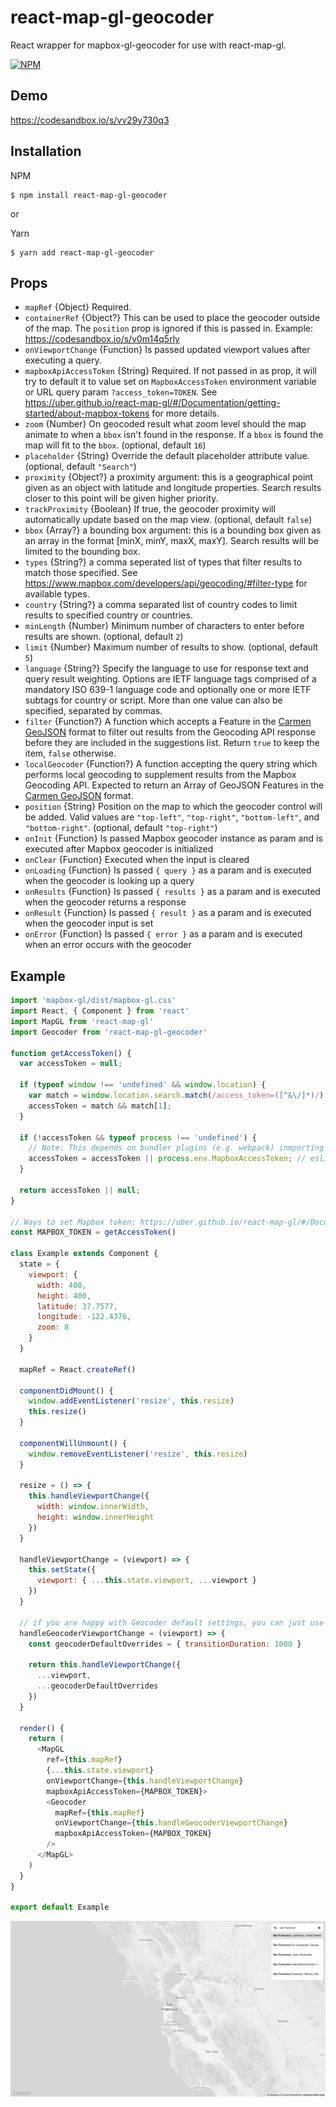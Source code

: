 # react-map-gl-geocoder

React wrapper for mapbox-gl-geocoder for use with react-map-gl.

[![NPM](https://img.shields.io/npm/v/react-map-gl-geocoder.svg)](https://www.npmjs.com/package/react-map-gl-geocoder)


## Demo

https://codesandbox.io/s/vv29y730q3

## Installation
NPM
```
$ npm install react-map-gl-geocoder
```

or

Yarn
```
$ yarn add react-map-gl-geocoder
```


## Props
  - `mapRef` {Object} Required. 
  - `containerRef` {Object?} This can be used to place the geocoder outside of the map. The `position` prop is ignored if this is passed in. Example: https://codesandbox.io/s/v0m14q5rly
  - `onViewportChange` {Function} Is passed updated viewport values after executing a query.
  - `mapboxApiAccessToken` {String} Required. If not passed in as prop, it will try to default it to value set on `MapboxAccessToken` environment variable or URL query param `?access_token=TOKEN`. See https://uber.github.io/react-map-gl/#/Documentation/getting-started/about-mapbox-tokens for more details.
  - `zoom` {Number} On geocoded result what zoom level should the map animate to when a `bbox` isn't found in the response. If a `bbox` is found the map will fit to the `bbox`. (optional, default `16`)
  - `placeholder` {String} Override the default placeholder attribute value. (optional, default `"Search"`)
  - `proximity` {Object?} a proximity argument: this is
      a geographical point given as an object with latitude and longitude
      properties. Search results closer to this point will be given
      higher priority.
  - `trackProximity` {Boolean} If true, the geocoder proximity will automatically update based on the map view. (optional, default `false`)
  - `bbox` {Array?} a bounding box argument: this is
      a bounding box given as an array in the format [minX, minY, maxX, maxY].
      Search results will be limited to the bounding box.
  - `types` {String?} a comma seperated list of types that filter
      results to match those specified. See <https://www.mapbox.com/developers/api/geocoding/#filter-type>
      for available types.
  - `country` {String?} a comma separated list of country codes to
      limit results to specified country or countries.
  - `minLength` {Number} Minimum number of characters to enter before results are shown. (optional, default `2`)
  - `limit` {Number} Maximum number of results to show. (optional, default `5`)
  - `language` {String?} Specify the language to use for response text and query result weighting. Options are IETF language tags comprised of a mandatory ISO 639-1 language code and optionally one or more IETF subtags for country or script. More than one value can also be specified, separated by commas.
  - `filter` {Function?} A function which accepts a Feature in the [Carmen GeoJSON](https://github.com/mapbox/carmen/blob/master/carmen-geojson.md) format to filter out results from the Geocoding API response before they are included in the suggestions list. Return `true` to keep the item, `false` otherwise.
  - `localGeocoder` {Function?} A function accepting the query string which performs local geocoding to supplement results from the Mapbox Geocoding API. Expected to return an Array of GeoJSON Features in the [Carmen GeoJSON](https://github.com/mapbox/carmen/blob/master/carmen-geojson.md) format.
  - `position` {String} Position on the map to which the geocoder control will be added. Valid values are `"top-left"`, `"top-right"`, `"bottom-left"`, and `"bottom-right"`. (optional, default `"top-right"`)
  - `onInit` {Function} Is passed Mapbox geocoder instance as param and is executed after Mapbox geocoder is initialized
  - `onClear` {Function} Executed when the input is cleared
  - `onLoading` {Function} Is passed `{ query }` as a param and is executed when the geocoder is looking up a query
  - `onResults` {Function} Is passed `{ results }` as a param and is executed when the geocoder returns a response
  - `onResult` {Function} Is passed `{ result }` as a param and is executed when the geocoder input is set
  - `onError` {Function} Is passed `{ error }` as a param and is executed when an error occurs with the geocoder
  
  
  
## Example
```js
import 'mapbox-gl/dist/mapbox-gl.css'
import React, { Component } from 'react'
import MapGL from 'react-map-gl'
import Geocoder from 'react-map-gl-geocoder'

function getAccessToken() {
  var accessToken = null;

  if (typeof window !== 'undefined' && window.location) {
    var match = window.location.search.match(/access_token=([^&\/]*)/);
    accessToken = match && match[1];
  }

  if (!accessToken && typeof process !== 'undefined') {
    // Note: This depends on bundler plugins (e.g. webpack) inmporting environment correctly
    accessToken = accessToken || process.env.MapboxAccessToken; // eslint-disable-line
  }

  return accessToken || null;
}

// Ways to set Mapbox token: https://uber.github.io/react-map-gl/#/Documentation/getting-started/about-mapbox-tokens
const MAPBOX_TOKEN = getAccessToken()

class Example extends Component {
  state = {
    viewport: {
      width: 400,
      height: 400,
      latitude: 37.7577,
      longitude: -122.4376,
      zoom: 8
    }
  }

  mapRef = React.createRef()

  componentDidMount() {
    window.addEventListener('resize', this.resize)
    this.resize()
  }

  componentWillUnmount() {
    window.removeEventListener('resize', this.resize)
  }

  resize = () => {
    this.handleViewportChange({
      width: window.innerWidth,
      height: window.innerHeight
    })
  }

  handleViewportChange = (viewport) => {
    this.setState({
      viewport: { ...this.state.viewport, ...viewport }
    })
  }

  // if you are happy with Geocoder default settings, you can just use handleViewportChange directly
  handleGeocoderViewportChange = (viewport) => {
    const geocoderDefaultOverrides = { transitionDuration: 1000 }

    return this.handleViewportChange({
      ...viewport,
      ...geocoderDefaultOverrides
    })
  }

  render() {
    return (
      <MapGL
        ref={this.mapRef}
        {...this.state.viewport}
        onViewportChange={this.handleViewportChange}
        mapboxApiAccessToken={MAPBOX_TOKEN}>
        <Geocoder
          mapRef={this.mapRef}
          onViewportChange={this.handleGeocoderViewportChange}
          mapboxApiAccessToken={MAPBOX_TOKEN}
        />
      </MapGL>
    )
  }
}

export default Example

```

![react-map-gl-geocoder example screenshot](react-map-gl-geocoder-screenshot.png)

